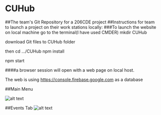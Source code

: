 # CUHub
##The team's Git Repository for a 206CDE project
##Instructions for team to launch a project on their work stations locally:
###To launch the website on local machine go to the terminal(I have used CMDER)
mkdir CUHub

download Git files to CUHub folder

then cd .../CUHub
npm install

npm start

####a browser session will open with a web page on local host.

The web is using https://console.firebase.google.com as a database


##Main Menu

![alt text](https://github.coventry.ac.uk/navickar/CUHub/blob/master/ss2.PNG)


##Events Tab
![alt text](https://github.coventry.ac.uk/navickar/CUHub/blob/master/ss1.PNG)

